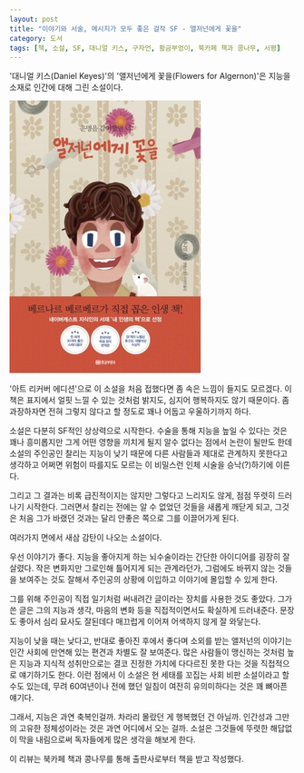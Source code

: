 ```yaml
---
layout: post
title: "이야기와 서술, 메시지가 모두 좋은 걸작 SF - 앨저넌에게 꽃을"
category: 도서
tags: [책, 소설, SF, 대니얼 키스, 구자언, 황금부엉이, 북카페 책과 콩나무, 서평]
---
```


'대니얼 키스(Daniel Keyes)'의
'앨저넌에게 꽃을(Flowers for Algernon)'은
지능을 소재로 인간에 대해 그린 소설이다.

![표지](/images/flowers-for-algernon-book-h480.jpg)

'아트 리커버 에디션'으로 이 소설을 처음 접했다면 좀 속은 느낌이 들지도 모르겠다.
이 책은 표지에서 얼핏 느낄 수 있는 것처럼 밝지도, 심지어 행복하지도 않기 때문이다.
좀 과장하자면 전혀 그렇지 않다고 할 정도로 꽤나 어둡고 우울하기까지 하다.

소설은 다분히 SF적인 상상력으로 시작한다.
수술을 통해 지능을 높일 수 있다는 것은 꽤나 흥미롭지만
그게 어떤 영향을 끼치게 될지 알수 없다는 점에서 논란이 될만도 한데
소설의 주인공인 찰리는 지능이 낮기 때문에 다른 사람들과 제대로 관계하지 못한다고 생각하고
어쩌면 위험이 따를지도 모르는 이 비밀스런 인체 시술을 승낙(?)하기에 이른다.

그리고 그 결과는 비록 급진적이지는 않지만 그렇다고 느리지도 않게, 점점 뚜렷히 드러나기 시작한다.
그러면서 찰리는 전에는 알 수 없었던 것들을 새롭게 깨닫게 되고,
그것은 처음 그가 바랬던 것과는 달리 안좋은 쪽으로 그를 이끌어가게 된다.

여러가지 면에서 새삼 감탄이 나오는 소설이다.

우선 이야기가 좋다.
지능을 좋아지게 하는 뇌수술이라는 간단한 아이디어를 굉장히 잘 살렸다.
작은 변화지만 그로인해 틀어지게 되는 관계라던가,
그럼에도 바뀌지 않는 것들을 보여주는 것도 잘해서
주인공의 상황에 이입하고 이야기에 몰입할 수 있게 한다.

그를 위해 주인공이 직접 일기처럼 써내려간 글이라는 장치를 사용한 것도 좋았다.
그가 쓴 글은 그의 지능과 생각, 마음의 변화 등을 직접적이면서도 확실하게 드러내준다.
문장도 좋아서 심리 묘사도 잘된데다 매끄럽게 이어져 어색하지 않게 잘 와닿는다.

지능이 낮을 때는 낮다고, 반대로 좋아진 후에서 좋다며 소외를 받는 앨저넌의 이야기는
인간 사회에 만연해 있는 편견과 차별도 잘 보여준다.
많은 사람들이 맹신하는 것처럼 높은 지능과 지식적 성취만으로는
결코 진정한 가치에 다다르진 못한 다는 것을 직접적으로 얘기하기도 한다.
이런 점에서 이 소설은 현 세태를 꼬집는 사회 비판 소설이라고 할 수도 있는데,
무려 60여년이나 전에 했던 일침이 여전히 유의미하다는 것은 꽤 뼈아픈 얘기다.

그래서, 지능은 과연 축복인걸까.
차라리 몰랐던 게 행복했던 건 아닐까.
인간성과 그만의 고유한 정체성이라는 것은 과연 어디에서 오는 걸까.
소설은 그것들에 뚜렷한 해답없이 막을 내림으로써 독자들에게 많은 생각을 해보게 한다.



<div class="im im-info">
이 리뷰는 북카페 책과 콩나무를 통해 출판사로부터 책을 받고 작성했다.
</div>
